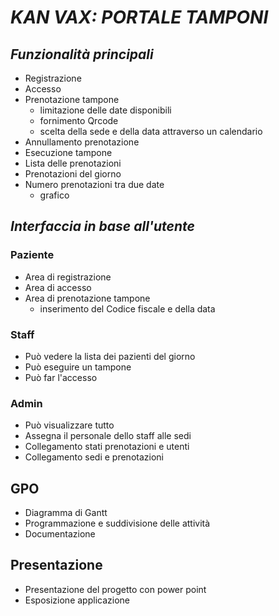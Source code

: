 # *KAN VAX: PORTALE TAMPONI*

## *Funzionalità principali*
* Registrazione
* Accesso
* Prenotazione tampone
  * limitazione delle date disponibili
  * fornimento Qrcode
  * scelta della sede e della data attraverso un calendario
* Annullamento prenotazione
* Esecuzione tampone
* Lista delle prenotazioni
* Prenotazioni del giorno
* Numero prenotazioni tra due date
  * grafico

## *Interfaccia in base all'utente*
  ### Paziente
  * Area di registrazione
  * Area di accesso
  * Area di prenotazione tampone
    * inserimento del Codice fiscale e della data

  ### Staff
  * Può vedere la lista dei pazienti del giorno
  * Può eseguire un tampone
  * Può far l'accesso

  ### Admin
  * Può visualizzare tutto
  * Assegna il personale dello staff alle sedi
  * Collegamento stati prenotazioni e utenti
  * Collegamento sedi e prenotazioni

## GPO
  * Diagramma di Gantt
  * Programmazione e suddivisione delle attività
  * Documentazione

## Presentazione
* Presentazione del progetto con power point
* Esposizione applicazione
<br>
<br>
<br>
